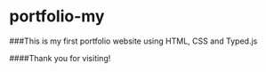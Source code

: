# portfolio-my
###This is my first portfolio website using HTML, CSS and Typed.js

####Thank you for visiting!
